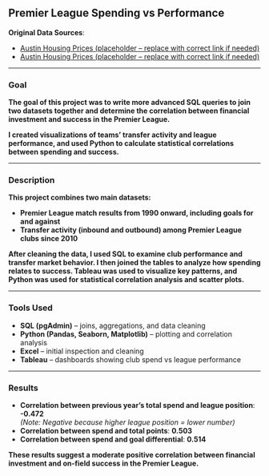 ## Premier League Spending vs Performance

**Original Data Sources**:  
- [Austin Housing Prices (placeholder – replace with correct link if needed)](https://www.kaggle.com/datasets/ericpierce/austinhousingprices?utm_source=chatgpt.com)
- [Austin Housing Prices (placeholder – replace with correct link if needed)](https://www.kaggle.com/datasets/ericpierce/austinhousingprices?utm_source=chatgpt.com)  

---

### **Goal**

**The goal of this project was to write more advanced SQL queries to join two datasets together and determine the correlation between financial investment and success in the Premier League.**

**I created visualizations of teams’ transfer activity and league performance, and used Python to calculate statistical correlations between spending and success.**

---

### **Description**

**This project combines two main datasets:**
- **Premier League match results from 1990 onward, including goals for and against**
- **Transfer activity (inbound and outbound) among Premier League clubs since 2010**

**After cleaning the data, I used SQL to examine club performance and transfer market behavior. I then joined the tables to analyze how spending relates to success. Tableau was used to visualize key patterns, and Python was used for statistical correlation analysis and scatter plots.**

---

### **Tools Used**

- **SQL (pgAdmin)** – joins, aggregations, and data cleaning  
- **Python (Pandas, Seaborn, Matplotlib)** – plotting and correlation analysis  
- **Excel** – initial inspection and cleaning  
- **Tableau** – dashboards showing club spend vs league performance

---

### **Results**

- **Correlation between previous year’s total spend and league position**: **-0.472**  
  *(Note: Negative because higher league position = lower number)*  
- **Correlation between spend and total points**: **0.503**  
- **Correlation between spend and goal differential**: **0.514**

**These results suggest a moderate positive correlation between financial investment and on-field success in the Premier League.**
